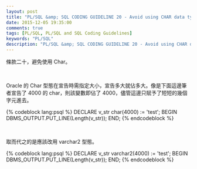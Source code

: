 ```yaml
---
layout: post
title: "PL/SQL &amp; SQL CODING GUIDELINE 20 - Avoid using CHAR data type"
date: 2015-12-05 19:35:00
comments: true
tags: [PL/SQL, PL/SQL and SQL Coding Guidelines]
keywords: "PL/SQL"
description: "PL/SQL &amp; SQL CODING GUIDELINE 20 - Avoid using CHAR data type"
---
```


條款二十，避免使用 Char。  

<!-- More -->

<br/>


Oracle 的 Char 型態在宣告時需指定大小，宣告多大就佔多大。像是下面這邊筆者宣告了 4000 的 char，則該變數即佔了 4000，儘管這邊只賦予了短短的幾個字元進去。  

{% codeblock lang:psql %}
DECLARE 
    v_str char(4000) := 'test'; 
BEGIN 
    DBMS_OUTPUT.PUT_LINE(Length(v_str)); 
END;
{% endcodeblock %}

<br/>



取而代之的是應該改用 varchar2 型態。  

{% codeblock lang:psql %}
DECLARE 
    v_str varchar2(4000) := 'test'; 
BEGIN 
    DBMS_OUTPUT.PUT_LINE(Length(v_str)); 
END;
{% endcodeblock %}
